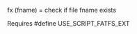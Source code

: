 <span style='color:var(--vscode-symbolIcon-methodForeground);'>fx</span> (<span style='color:var(--vscode-symbolIcon-variableForeground);'>fname</span>) = check if file fname exists

Requires #define USE_SCRIPT_FATFS_EXT